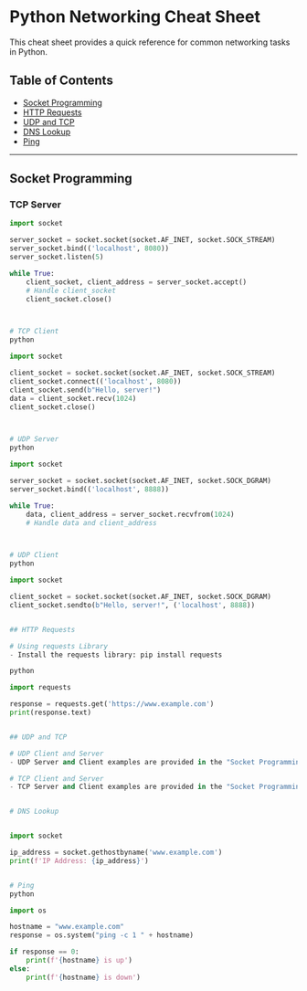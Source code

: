 # Python Networking Cheat Sheet

This cheat sheet provides a quick reference for common networking tasks in Python.

## Table of Contents

- [Socket Programming](#socket-programming)
- [HTTP Requests](#http-requests)
- [UDP and TCP](#udp-and-tcp)
- [DNS Lookup](#dns-lookup)
- [Ping](#ping)

---

## Socket Programming


### TCP Server

```python
import socket

server_socket = socket.socket(socket.AF_INET, socket.SOCK_STREAM)
server_socket.bind(('localhost', 8080))
server_socket.listen(5)

while True:
    client_socket, client_address = server_socket.accept()
    # Handle client_socket
    client_socket.close()



# TCP Client
python

import socket

client_socket = socket.socket(socket.AF_INET, socket.SOCK_STREAM)
client_socket.connect(('localhost', 8080))
client_socket.send(b"Hello, server!")
data = client_socket.recv(1024)
client_socket.close()



# UDP Server
python

import socket

server_socket = socket.socket(socket.AF_INET, socket.SOCK_DGRAM)
server_socket.bind(('localhost', 8888))

while True:
    data, client_address = server_socket.recvfrom(1024)
    # Handle data and client_address



# UDP Client
python

import socket

client_socket = socket.socket(socket.AF_INET, socket.SOCK_DGRAM)
client_socket.sendto(b"Hello, server!", ('localhost', 8888))


## HTTP Requests

# Using requests Library
- Install the requests library: pip install requests

python

import requests

response = requests.get('https://www.example.com')
print(response.text)


## UDP and TCP

# UDP Client and Server
- UDP Server and Client examples are provided in the "Socket Programming" section above.

# TCP Client and Server
- TCP Server and Client examples are provided in the "Socket Programming" section above.


# DNS Lookup


import socket

ip_address = socket.gethostbyname('www.example.com')
print(f'IP Address: {ip_address}')


# Ping
python

import os

hostname = "www.example.com"
response = os.system("ping -c 1 " + hostname)

if response == 0:
    print(f'{hostname} is up')
else:
    print(f'{hostname} is down')

